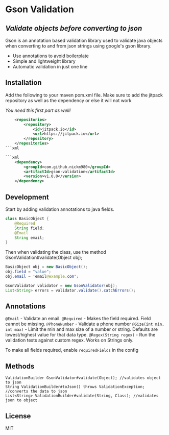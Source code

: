# Gson Validation
## _Validate objects before converting to json_

Gson is an annotation based  validation library used to validate java objects when converting to and from json strings using google's gson library.

- Use annotations to avoid boilerplate
- Simple and lightweight library
- Automatic validation in just one line 

## Installation

Add the following to your maven pom.xml file. Make sure to add the jitpack repository as well as the dependency or else it will not work

_You need this first part as well!_
```xml
	<repositories>
		<repository>
		    <id>jitpack.io</id>
		    <url>https://jitpack.io</url>
		</repository>
	</repositories>
```xml

```xml
	<dependency>
	    <groupId>com.github.nickm980</groupId>
	    <artifactId>gson-validation</artifactId>
	    <version>v1.0.0</version>
	</dependency>
```

## Development

Start by adding validation annotations to java fields. 
```java
class BasicObject {
    @Required
    String field;
    @Email
    String email;
}
```

Then when validating the class, use the method GsonValidation#validate(Object obj);
```java
BasicObject obj = new BasicObject();
obj.field = "value";
obj.email = 'email@example.com';

GsonValidator validator = new GsonValidator(obj);
List<String> errors = validator.validate().catchErrors();
```


## Annotations

`@Email` - Validate an email.
`@Required` - Makes the field required. Field cannot be missing.
`@PhoneNumber` - Validate a phone number
`@Size(int min, int max)` - Limit the min and max size of a number or string. Defaults are lowest/highest value for that data type.
`@Regex(String regex)` - Run the validation tests against custom regex. Works on Strings only.

To make all fields required, enable `requiredFields` in the config

## Methods
```
ValidationBuilder GsonValidator#validate(Object); //validates object to json
String ValidationBuilder#toJson() throws ValidationException; //converts the data to json
List<String> ValidationBuilder#validate(String, Class); //validates json to object
```

## License

MIT

